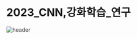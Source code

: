 # 2023_CNN,강화학습_연구

![header](https://capsule-render.vercel.app/api?type=waving&color=bbc3dd&height=300&section=header&text=WOOSY%20Github!&fontColor=ffffff&fontSize=60&fontAlign=30)
